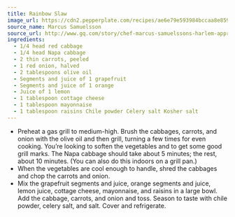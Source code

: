 ```yaml
---
title: Rainbow Slaw
image_url: https://cdn2.pepperplate.com/recipes/ae6e79e593984bccaa8e8596a4d7e355.jpg
source_name: Marcus Samuelsson
source_url: http://www.gq.com/story/chef-marcus-samuelssons-harlem-approved-fried-chicken
ingredients:
  - 1/4 head red cabbage
  - 1/4 head Napa cabbage
  - 2 thin carrots, peeled
  - 1 red onion, halved
  - 2 tablespoons olive oil
  - Segments and juice of 1 grapefruit
  - Segments and juice of 1 orange
  - Juice of 1 lemon
  - 1 tablespoon cottage cheese
  - 1 tablespoon mayonnaise
  - 1 tablespoon raisins Chile powder Celery salt Kosher salt
---
```


* Preheat a gas grill to medium-high. Brush the cabbages, carrots, and onion with the olive oil and then grill, turning a few times for even cooking. You’re looking to soften the vegetables and to get some good grill marks. The Napa cabbage should take about 5 minutes; the rest, about 10 minutes. (You can also do this indoors on a grill pan.)
* When the vegetables are cool enough to handle, shred the cabbages and chop the carrots and onion.
* Mix the grapefruit segments and juice, orange segments and juice, lemon juice, cottage cheese, mayonnaise, and raisins in a large bowl. Add the cabbage, carrots, and onion and toss. Season to taste with chile powder, celery salt, and salt. Cover and refrigerate.
